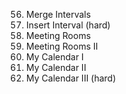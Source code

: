 56. Merge Intervals
57. Insert Interval (hard)
252. Meeting Rooms
253. Meeting Rooms II
729. My Calendar I
731. My Calendar II
732. My Calendar III (hard)